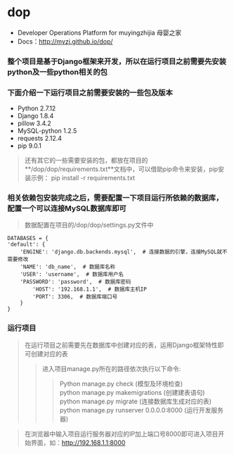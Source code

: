 # dop
* Developer Operations Platform for muyingzhijia 母婴之家
* Docs：<http://myzj.github.io/dop/>

### 整个项目是基于Django框架来开发，所以在运行项目之前需要先安装python及一些python相关的包

### 下面介绍一下运行项目之前需要安装的一些包及版本

* Python 2.7.12
* Django 1.8.4
* pillow 3.4.2
* MySQL-python 1.2.5
* requests 2.12.4
* pip 9.0.1
> 还有其它的一些需要安装的包，都放在项目的**/dop/dop/requirements.txt**文档中，可以借助pip命令来安装，pip安装示例：
pip install -r requirements.txt


### 相关依赖包安装完成之后，需要配置一下项目运行所依赖的数据库，配置一个可以连接MySQL数据库即可
> 数据配置在项目的/dop/dop/settings.py文件中

	DATABASES = {
    'default': {
        'ENGINE': 'django.db.backends.mysql',  # 连接数据的引擎，连接MySQL就不需要修改
        'NAME': 'db_name',  # 数据库名称
        'USER': 'username',  # 数据库用户名
        'PASSWORD': 'password',  # 数据库密码
	        'HOST': '192.168.1.1',  # 数据库主机IP
	        'PORT': 3306,  # 数据库端口号
	    }
	}

### 运行项目
 > 在运行项目之前需要先在数据库中创建对应的表，运用Django框架特性即可创建对应的表
 >> 进入项目manage.py所在的路径依次执行以下命令:
 >>> Python manage.py check (模型及环境检查)  
 >>> python manage.py makemigrations  (创建建表语句)  
 >>> python manage.py migrate  (连接数据库生成对应的表)  
 >>> python manage.py runserver 0.0.0.0:8000  (运行开发服务器)  
 
> 在浏览器中输入项目运行服务器对应的IP加上端口号8000即可进入项目开始界面，如：http://192.168.1.1:8000